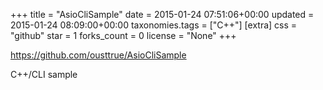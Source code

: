 +++
title = "AsioCliSample"
date = 2015-01-24 07:51:06+00:00
updated = 2015-01-24 08:09:00+00:00
taxonomies.tags = ["C++"]
[extra]
css = "github"
star = 1
forks_count = 0
license = "None"
+++

<https://github.com/ousttrue/AsioCliSample>

C++/CLI sample
